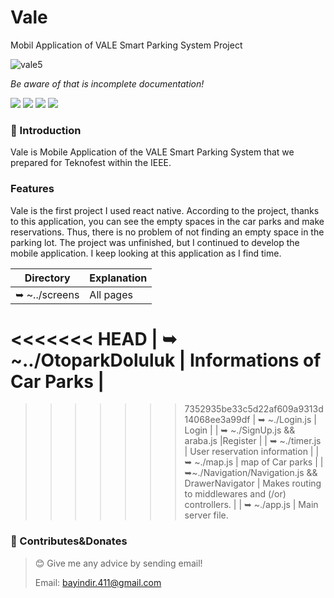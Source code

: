 # Vale
Mobil Application of VALE Smart Parking System Project



![vale5](https://user-images.githubusercontent.com/57766774/170039595-840c5afe-b408-4c71-b48a-ef2ef05a1a29.png)



_Be aware of that is incomplete documentation!_

![](https://img.shields.io/badge/React%20Native-black?logo=react&logoColor=blue)
![](https://img.shields.io/badge/Firebase-black?logo=firebase&logoColor=yellow)
![](https://img.shields.io/badge/Google%20Maps-blue?logo=google&logoColor=white)
![](https://img.shields.io/badge/JavaScript-F7DF1E?logo=javascript&logoColor=black)

### 🎀 Introduction

 Vale is Mobile Application  of the VALE Smart Parking System that we prepared for Teknofest within the IEEE.

### Features
Vale is the first project I used react native.
According to the project, thanks to this application, you can see the empty spaces in the car parks and make reservations. Thus, there is no problem of not finding an empty space in the parking lot. The project was unfinished, but I continued to develop the mobile application. I keep looking at this application as I find time.








| Directory                | Explanation                                                                                |
| ------------------------ | ------------------------------------------------------------------------------------------ |
| ➥ ~../screens           | All pages                         |
<<<<<<< HEAD
| ➥ ~../OtoparkDoluluk           | Informations of Car Parks                        |
=======
>>>>>>> 7352935be33c5d22af609a9313d14068ee3a99df
| ➥ ~./Login.js             | Login        |
| ➥ ~./SignUp.js && araba.js        |Register                                                                      |
| ➥ ~./timer.js            | User reservation information                                                                                      |
| ➥ ~./map.js             | map of Car parks                                                                                       |
| ➥~./Navigation/Navigation.js && DrawerNavigator         | Makes routing to middlewares and (/or) controllers.                                        |
| ➥ ~./app.js              | Main server file.                                                                          
                                                              









### 🤝 Contributes&Donates

> 😊 Give me any advice by sending email!
>
> Email: bayindir.411@gmail.com

